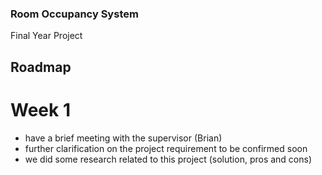 ### Room Occupancy System
Final Year Project

## Roadmap
# Week 1
- have a brief meeting with the supervisor (Brian) 
- further clarification on the project requirement to be confirmed soon
- we did some research related to this project (solution, pros and cons)
